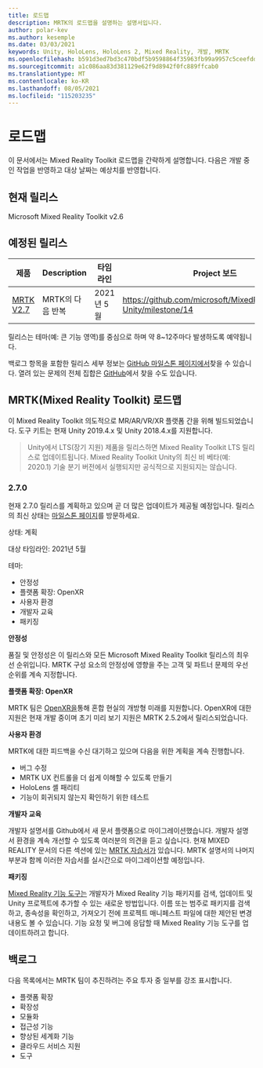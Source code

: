 ```yaml
---
title: 로드맵
description: MRTK의 로드맵을 설명하는 설명서입니다.
author: polar-kev
ms.author: kesemple
ms.date: 03/03/2021
keywords: Unity, HoloLens, HoloLens 2, Mixed Reality, 개발, MRTK
ms.openlocfilehash: b591d3ed7bd3c470bdf5b9598864f35963fb99a9957c5ceefdd1417372a3b97e
ms.sourcegitcommit: a1c086aa83d381129e62f9d8942f0fc889ffcab0
ms.translationtype: MT
ms.contentlocale: ko-KR
ms.lasthandoff: 08/05/2021
ms.locfileid: "115203235"
---
```

# <a name="roadmap"></a>로드맵

이 문서에서는 Mixed Reality Toolkit 로드맵을 간략하게 설명합니다. 다음은 개발 중인 작업을 반영하고 대상 날짜는 예상치를 반영합니다.

## <a name="current-release"></a>현재 릴리스

Microsoft Mixed Reality Toolkit v2.6

## <a name="upcoming-releases"></a>예정된 릴리스

| 제품 | Description | 타임라인 | Project 보드 |
| --- | --- | --- | --- |
| [MRTK V2.7](#270) | MRTK의 다음 반복 | 2021년 5월 | https://github.com/microsoft/MixedRealityToolkit-Unity/milestone/14 |

릴리스는 테마(예: 큰 기능 영역)를 중심으로 하며 약 8~12주마다 발생하도록 예약됩니다.

백로그 항목을 포함한 릴리스 세부 정보는 [GitHub 마일스톤 페이지에서](https://github.com/Microsoft/MixedRealityToolkit-Unity/milestones)찾을 수 있습니다. 열려 있는 문제의 전체 집합은 [GitHub](https://github.com/microsoft/MixedRealityToolkit-Unity/issues)에서 찾을 수도 있습니다.

## <a name="mixed-reality-toolkit-mrtk-roadmap"></a>MRTK(Mixed Reality Toolkit) 로드맵

이 Mixed Reality Toolkit 의도적으로 MR/AR/VR/XR 플랫폼 간을 위해 빌드되었습니다. 도구 키트는 현재 Unity 2019.4.x 및 Unity 2018.4.x를 지원합니다.

> Unity에서 LTS(장기 지원) 제품을 릴리스하면 Mixed Reality Toolkit LTS 릴리스로 업데이트됩니다. Mixed Reality Toolkit Unity의 최신 비 베타(예: 2020.1) 기술 분기 버전에서 실행되지만 공식적으로 지원되지는 않습니다.

### <a name="270"></a>2.7.0

현재 2.7.0 릴리스를 계획하고 있으며 곧 더 많은 업데이트가 제공될 예정입니다.
릴리스의 최신 상태는 [마일스톤 페이지](https://github.com/microsoft/MixedRealityToolkit-Unity/milestone/14)를 방문하세요.

상태: 계획

대상 타임라인: 2021년 5월

테마:

- 안정성 
- 플랫폼 확장: OpenXR
- 사용자 환경
- 개발자 교육
- 패키징

**안정성**

품질 및 안정성은 이 릴리스와 모든 Microsoft Mixed Reality Toolkit 릴리스의 최우선 순위입니다. MRTK 구성 요소의 안정성에 영향을 주는 고객 및 파트너 문제의 우선 순위를 계속 지정합니다.

**플랫폼 확장: OpenXR**

MRTK 팀은 [OpenXR을](https://techcommunity.microsoft.com/t5/mixed-reality-blog/moving-forward-to-openxr/ba-p/1825672)통해 혼합 현실의 개방형 미래를 지원합니다. OpenXR에 대한 지원은 현재 개발 중이며 초기 미리 보기 지원은 MRTK 2.5.2에서 릴리스되었습니다.

**사용자 환경**

MRTK에 대한 피드백을 수신 대기하고 있으며 다음을 위한 계획을 계속 진행합니다.

- 버그 수정
- MRTK UX 컨트롤을 더 쉽게 이해할 수 있도록 만들기
- HoloLens 셸 패리티
- 기능이 회귀되지 않는지 확인하기 위한 테스트

**개발자 교육**

개발자 설명서를 Github에서 새 문서 플랫폼으로 마이그레이션했습니다. 개발자 설명서 환경을 계속 개선할 수 있도록 여러분의 의견을 듣고 싶습니다.
현재 MIXED REALITY 문서의 다른 섹션에 있는 [MRTK 자습서가](/windows/mixed-reality/develop/unity/tutorials) 있습니다. MRTK 설명서의 나머지 부분과 함께 이러한 자습서를 실시간으로 마이그레이션할 예정입니다. 

**패키징**

[Mixed Reality 기능 도구는](/windows/mixed-reality/develop/unity/welcome-to-mr-feature-tool) 개발자가 Mixed Reality 기능 패키지를 검색, 업데이트 및 Unity 프로젝트에 추가할 수 있는 새로운 방법입니다. 이름 또는 범주로 패키지를 검색하고, 종속성을 확인하고, 가져오기 전에 프로젝트 매니페스트 파일에 대한 제안된 변경 내용도 볼 수 있습니다. 기능 요청 및 버그에 응답할 때 Mixed Reality 기능 도구를 업데이트하려고 합니다.

## <a name="backlog"></a>백로그

다음 목록에서는 MRTK 팀이 추진하려는 주요 투자 중 일부를 강조 표시합니다.

- 플랫폼 확장
- 확장성
- 모듈화
- 접근성 기능
- 향상된 세계화 기능
- 클라우드 서비스 지원
- 도구
